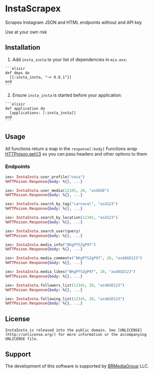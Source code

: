 # InstaScrapex

Scrapes Instagram JSON and HTML endpoints without and API key

Use at your own risk

## Installation

  1. Add `insta_insta` to your list of dependencies in `mix.exs`:

    ```elixir
    def deps do
      [{:insta_insta, "~> 0.0.1"}]
    end
    ```

  2. Ensure `insta_insta` is started before your application:

    ```elixir
    def application do
      [applications: [:insta_insta]]
    end
    ```

## Usage
  All functions return a map in the `response[:body]`
  Functions wrap [HTTPoison.get!/3](https://hexdocs.pm/httpoison/HTTPoison.html#get/3) so you can pass headers and other options to them

### Endpoints

  ```elixir
  iex> InstaInsta.user_profile("nasa")
  %HTTPoison.Response{body: %{}, ...}
  ````

  ```elixir
  iex> InstaInsta.user_media(12345, 20, "asdASD")
  %HTTPoison.Response{body: %{}, ...}
  ````

  ```elixir
  iex> InstaInsta.search_by_tag("carnaval", "asd123")
  %HTTPoison.Response{body: %{}, ...}
  ````

  ```elixir
  iex> InstaInsta.search_by_location(12345, "asd123")
  %HTTPoison.Response{body: %{}, ...}
  ````

  ```elixir
  iex> InstaInsta.search_user(query)
  %HTTPoison.Response{body: %{}, ...}
  ````

  ```elixir
  iex> InstaInsta.media_info("BKgPf5ZgP97")
  %HTTPoison.Response{body: %{}, ...}
  ````

  ```elixir
  iex> InstaInsta.media_comments("BKgPf5ZgP97", 20, "asdASD123")
  %HTTPoison.Response{body: %{}, ...}
  ````

  ```elixir
  iex> InstaInsta.media_likes("BKgPf5ZgP97", 20, "asdASD123")
  %HTTPoison.Response{body: %{}, ...}
  ````

  ```elixir
  iex> InstaInsta.followers_list(12345, 20, "asdASD123")
  %HTTPoison.Response{body: %{}, ...}
  ````

  ```elixir
  iex> InstaInsta.following_list(12345, 20, "asdASD123")
  %HTTPoison.Response{body: %{}, ...}
  ````


## License
	InstaInsta is released into the public domain. See [UNLICENSE](http://unlicense.org/) for more information or the accompanying UNLICENSE file.

## Support
  The development of this software is supported by [BRMediaGroup](http://br-mediagroup.com) LLC.
